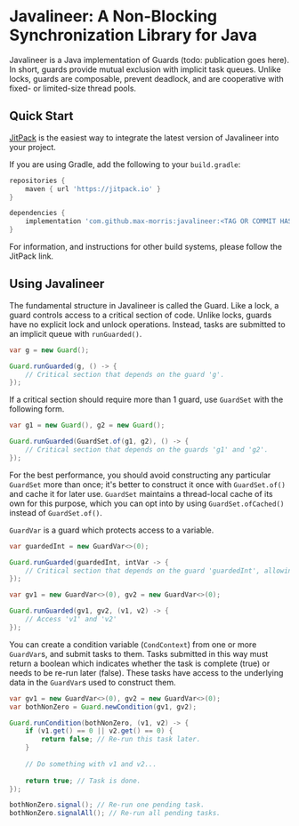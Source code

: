 # Javalineer: A Non-Blocking Synchronization Library for Java
Javalineer is a Java implementation of Guards (todo: publication goes here). In short, guards provide mutual exclusion
with implicit task queues. Unlike locks, guards are composable, prevent deadlock, and are cooperative with fixed- or
limited-size thread pools.

## Quick Start
[JitPack](https://jitpack.io/#max-morris/javalineer) is the easiest way to integrate the latest version of Javalineer
into your project.

If you are using Gradle, add the following to your `build.gradle`:
```groovy
repositories {
    maven { url 'https://jitpack.io' }
}

dependencies {
    implementation 'com.github.max-morris:javalineer:<TAG OR COMMIT HASH>'
}
```

For information, and instructions for other build systems, please follow the JitPack link.

## Using Javalineer
The fundamental structure in Javalineer is called the Guard. Like a lock, a guard controls access to a critical section
of code. Unlike locks, guards have no explicit lock and unlock operations. Instead, tasks are submitted to an implicit
queue with `runGuarded()`.

```java
var g = new Guard();

Guard.runGuarded(g, () -> {
    // Critical section that depends on the guard 'g'.
});
```
If a critical section should require more than 1 guard, use `GuardSet` with the following form.
```java
var g1 = new Guard(), g2 = new Guard();

Guard.runGuarded(GuardSet.of(g1, g2), () -> {
    // Critical section that depends on the guards 'g1' and 'g2'.
});
```

For the best performance, you should avoid constructing any particular `GuardSet` more than once; it's better to 
construct it once with `GuardSet.of()` and cache it for later use. `GuardSet` maintains a thread-local cache of its own
for this purpose, which you can opt into by using `GuardSet.ofCached()` instead of `GuardSet.of()`.

`GuardVar` is a guard which protects access to a variable.
```java
var guardedInt = new GuardVar<>(0);

Guard.runGuarded(guardedInt, intVar -> {
    // Critical section that depends on the guard 'guardedInt', allowing us to access 'intVar'.
});

var gv1 = new GuardVar<>(0), gv2 = new GuardVar<>(0);

Guard.runGuarded(gv1, gv2, (v1, v2) -> {
    // Access 'v1' and 'v2'
});
```
You can create a condition variable (`CondContext`) from one or more `GuardVar`s, and submit tasks to them.
Tasks submitted in this way must return a boolean which indicates whether the task is complete (true) or needs to be
re-run later (false). These tasks have access to the underlying data in the `GuardVar`s used to construct them.

```java
var gv1 = new GuardVar<>(0), gv2 = new GuardVar<>(0);
var bothNonZero = Guard.newCondition(gv1, gv2);

Guard.runCondition(bothNonZero, (v1, v2) -> {
    if (v1.get() == 0 || v2.get() == 0) {
        return false; // Re-run this task later.
    }
    
    // Do something with v1 and v2...
        
    return true; // Task is done.
});

bothNonZero.signal(); // Re-run one pending task.
bothNonZero.signalAll(); // Re-run all pending tasks.
```

